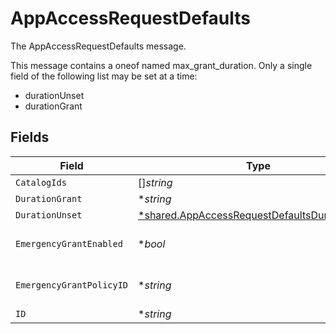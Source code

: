 # AppAccessRequestDefaults

The AppAccessRequestDefaults message.

This message contains a oneof named max_grant_duration. Only a single field of the following list may be set at a time:
  - durationUnset
  - durationGrant



## Fields

| Field                                                                                                                | Type                                                                                                                 | Required                                                                                                             | Description                                                                                                          |
| -------------------------------------------------------------------------------------------------------------------- | -------------------------------------------------------------------------------------------------------------------- | -------------------------------------------------------------------------------------------------------------------- | -------------------------------------------------------------------------------------------------------------------- |
| `CatalogIds`                                                                                                         | []*string*                                                                                                           | :heavy_minus_sign:                                                                                                   | The catalogIds field.                                                                                                |
| `DurationGrant`                                                                                                      | **string*                                                                                                            | :heavy_minus_sign:                                                                                                   | N/A                                                                                                                  |
| `DurationUnset`                                                                                                      | [*shared.AppAccessRequestDefaultsDurationUnset](../../../pkg/models/shared/appaccessrequestdefaultsdurationunset.md) | :heavy_minus_sign:                                                                                                   | N/A                                                                                                                  |
| `EmergencyGrantEnabled`                                                                                              | **bool*                                                                                                              | :heavy_minus_sign:                                                                                                   | The emergencyGrantEnabled field.                                                                                     |
| `EmergencyGrantPolicyID`                                                                                             | **string*                                                                                                            | :heavy_minus_sign:                                                                                                   | The emergencyGrantPolicyId field.                                                                                    |
| `ID`                                                                                                                 | **string*                                                                                                            | :heavy_minus_sign:                                                                                                   | The id field.                                                                                                        |